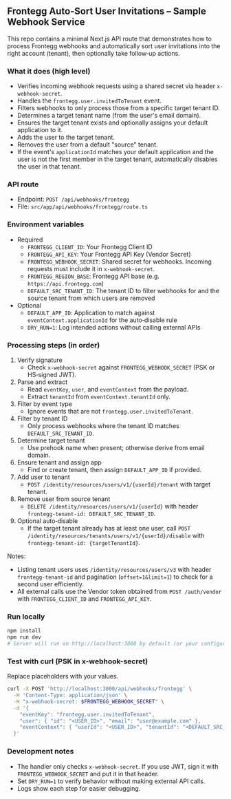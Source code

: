 ## Frontegg Auto-Sort User Invitations – Sample Webhook Service

This repo contains a minimal Next.js API route that demonstrates how to process Frontegg webhooks and automatically sort user invitations into the right account (tenant), then optionally take follow‑up actions.

### What it does (high level)
- Verifies incoming webhook requests using a shared secret via header `x-webhook-secret`.
- Handles the `frontegg.user.invitedToTenant` event.
- Filters webhooks to only process those from a specific target tenant ID.
- Determines a target tenant name (from the user's email domain).
- Ensures the target tenant exists and optionally assigns your default application to it.
- Adds the user to the target tenant.
- Removes the user from a default "source" tenant.
- If the event's `applicationId` matches your default application and the user is not the first member in the target tenant, automatically disables the user in that tenant.

### API route
- Endpoint: `POST /api/webhooks/frontegg`
- File: `src/app/api/webhooks/frontegg/route.ts`

### Environment variables
- Required
  - `FRONTEGG_CLIENT_ID`: Your Frontegg Client ID
  - `FRONTEGG_API_KEY`: Your Frontegg API Key (Vendor Secret)
  - `FRONTEGG_WEBHOOK_SECRET`: Shared secret for webhooks. Incoming requests must include it in `x-webhook-secret`.
  - `FRONTEGG_REGION_BASE`: Frontegg API base (e.g. `https://api.frontegg.com`)
  - `DEFAULT_SRC_TENANT_ID`: The tenant ID to filter webhooks for and the source tenant from which users are removed
- Optional
  - `DEFAULT_APP_ID`: Application to match against `eventContext.applicationId` for the auto‑disable rule
  - `DRY_RUN=1`: Log intended actions without calling external APIs

### Processing steps (in order)
1) Verify signature
   - Check `x-webhook-secret` against `FRONTEGG_WEBHOOK_SECRET` (PSK or HS‑signed JWT).
2) Parse and extract
   - Read `eventKey`, `user`, and `eventContext` from the payload.
   - Extract `tenantId` from `eventContext.tenantId` only.
3) Filter by event type
   - Ignore events that are not `frontegg.user.invitedToTenant`.
4) Filter by tenant ID
   - Only process webhooks where the tenant ID matches `DEFAULT_SRC_TENANT_ID`.
5) Determine target tenant
   - Use prehook name when present; otherwise derive from email domain.
6) Ensure tenant and assign app
   - Find or create tenant, then assign `DEFAULT_APP_ID` if provided.
7) Add user to tenant
   - `POST /identity/resources/users/v1/{userId}/tenant` with target tenant.
8) Remove user from source tenant
   - `DELETE /identity/resources/users/v1/{userId}` with header `frontegg-tenant-id: DEFAULT_SRC_TENANT_ID`.
9) Optional auto‑disable
   - If the target tenant already has at least one user, call
     `POST /identity/resources/tenants/users/v1/{userId}/disable` with `frontegg-tenant-id: {targetTenantId}`.

Notes:
- Listing tenant users uses `/identity/resources/users/v3` with header `frontegg-tenant-id` and pagination (`offset=1&limit=1`) to check for a second user efficiently.
- All external calls use the Vendor token obtained from `POST /auth/vendor` with `FRONTEGG_CLIENT_ID` and `FRONTEGG_API_KEY`.

### Run locally
```bash
npm install
npm run dev
# Server will run on http://localhost:3000 by default (or your configured port)
```

### Test with curl (PSK in x-webhook-secret)
Replace placeholders with your values.
```bash
curl -X POST 'http://localhost:3000/api/webhooks/frontegg' \
  -H 'Content-Type: application/json' \
  -H "x-webhook-secret: $FRONTEGG_WEBHOOK_SECRET" \
  -d '{
    "eventKey": "frontegg.user.invitedToTenant",
    "user": { "id": "<USER_ID>", "email": "user@example.com" },
    "eventContext": { "userId": "<USER_ID>", "tenantId": "<DEFAULT_SRC_TENANT_ID>" }
  }'
```

### Development notes
- The handler only checks `x-webhook-secret`. If you use JWT, sign it with `FRONTEGG_WEBHOOK_SECRET` and put it in that header.
- Set `DRY_RUN=1` to verify behavior without making external API calls.
- Logs show each step for easier debugging.
